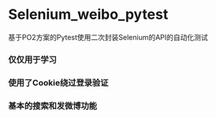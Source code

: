 # Selenium_weibo_pytest
基于PO2方案的Pytest使用二次封装Selenium的API的自动化测试
### 仅仅用于学习
### 使用了Cookie绕过登录验证
### 基本的搜索和发微博功能
